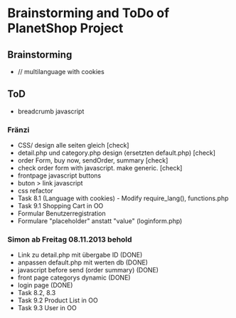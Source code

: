 # Brainstorming and ToDo of PlanetShop Project

## Brainstorming
 
  * // multilanguage with cookies 


## ToD

 * breadcrumb javascript

### Fränzi
 * CSS/ design alle seiten gleich [check]
 * detail.php und category.php design (ersetzten default.php) [check]
 * order Form, buy now, sendOrder, summary [check]
 * check order form with javascript. make generic. [check]
 * frontpage javascript buttons
 * buton > link javascript
 * css refactor
 * Task 8.1 (Language with cookies) - Modify require_lang(), functions.php
 * Task 9.1 Shopping Cart in OO
 * Formular Benutzerregistration 
 * Formulare "placeholder" anstatt "value" (loginform.php)


 
### Simon ab Freitag 08.11.2013 behold
 *  Link zu detail.php mit übergabe ID (DONE) 
 *  anpassen default.php mit werten db (DONE)
 *  javascript before send (order summary) (DONE)
 *  front page categorys dynamic (DONE)
 *  login page (DONE)
 *  Task 8.2, 8.3
 *  Task 9.2 Product List in OO
 *  Task 9.3 User in OO


